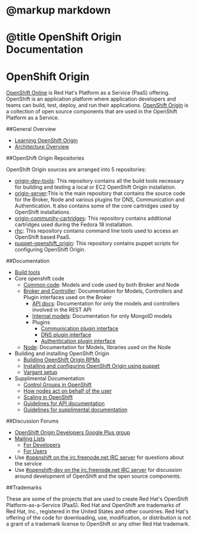 # @markup markdown
# @title OpenShift Origin Documentation

# OpenShift Origin

[OpenShift Online](http://www.openshift.com) is Red Hat's Platform as a Service (PaaS) offering. OpenShift is an application platform where application developers and teams can build, test, deploy, and run their applications. [OpenShift Origin](https://openshift.redhat.com/community/open-source) is a collection of open source components that are used in the OpenShift Platform as a Service.

##General Overview

* [Learning OpenShift Origin](https://openshift.redhat.com/community/wiki/learning-openshift-origin)
* [Architecture Overview](https://openshift.redhat.com/community/wiki/architecture-overview)

##OpenShift Origin Repositories

OpenShift Origin sources are arranged into 5 repositories:

* [origin-dev-tools](http://github.com/openshift/origin-dev-tools): This repository contains all the build tools necessary for building and testing a local or EC2 OpenShift Origin installation.
* [origin-server](http://github.com/openshift/origin-server):This is the main repository that contains the source code for the Broker, Node and various plugins for DNS, Communication and Authentication. It also contains some of the core cartridges used by OpenShift installations.
* [origin-community-cartridges](http://github.com/openshift/origin-community-cartridges): This repository contains additional cartridges used during the Fedora 18 installation.
* [rhc](http://github.com/openshift/rhc): This repository contains command line tools used to access an OpenShift based PaaS.
* [puppet-openshift_origin](http://github.com/openshift/puppet-openshift_origin): This repository contains puppet scripts for configuring OpenShift Origin.

##Documentation

* [Build tools](build-tools/index.html)
* Core openshift code
  + [Common code](common/index.html): Models and code used by both Broker and Node
  + [Broker and Controller](broker/index.html): Documentation for Models, Controllers and Plugin interfaces used on the Broker
      * [API docs](rest_api/index.html): Documentation for only the models and controllers involved in the REST API
      * [Internal models](broker_models/index.html): Documentation for only MongoID models
      * Plugins
          * [Communication plugin interface]()
          * [DNS plugin interface]()
          * [Authentication plugin interface]()
  + [Node](node/index.html): Documentation for Models, libraries used on the Node
* Building and installing OpenShift Origin
  + [Building OpenShift Origin RPMs](file.building_source.html)
  + [Installing and configuring OpenShift Origin using puppet](file.install_origin_using_puppet.html)
  + [Vargant setup](file.install_origin_using_vagrant.html)
* Supplimental Documentation
  + [Control Groups in OpenShift](file.cgroups.html)
  + [How nodes act on behalf of the user](file.how_nodes_act_on_behalf_of_users.html)
  + [Scaling in OpenShift](file.scaling.html)
  + [Guidelines for API documentation](file.api_documentation.html)
  + [Guidelines for supplimental documentation](file.doc_guidelines.html)

##Discussion Forums

* [OpenShift Origin Developers Google Plus group](https://plus.google.com/communities/114361859072744017486) 
* [Mailing Lists](http://lists.openshift.redhat.com/)
	+ [For Developers](http://lists.openshift.redhat.com/openshiftmm/listinfo/dev)
	+ [For Users](http://lists.openshift.redhat.com/openshiftmm/listinfo/users)
* Use [#openshift on the irc.freenode.net IRC server](http://webchat.freenode.net/?randomnick=1&channels=openshift&uio=d4) for questions about the service
* Use [#openshift-dev on the irc.freenode.net IRC server](http://webchat.freenode.net/?randomnick=1&channels=openshift-dev&uio=d4) for discussion around development of OpenShift and the open source components.

##Trademarks

These are some of the projects that are used to create Red Hat's OpenShift Platform-as-a-Service (PaaS). Red Hat and OpenShift are trademarks of Red Hat, Inc., registered in the United States and other countries. Red Hat's offering of the code for downloading, use, modification, or distribution is not a grant of a trademark license to OpenShift or any other Red Hat trademark.
